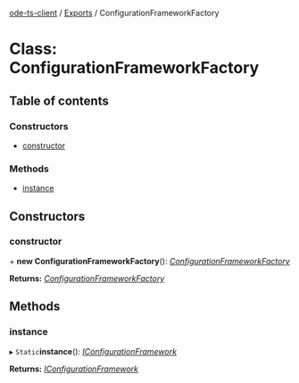 [ode-ts-client](../README.md) / [Exports](../modules.md) / ConfigurationFrameworkFactory

# Class: ConfigurationFrameworkFactory

## Table of contents

### Constructors

- [constructor](configurationframeworkfactory.md#constructor)

### Methods

- [instance](configurationframeworkfactory.md#instance)

## Constructors

### constructor

\+ **new ConfigurationFrameworkFactory**(): [*ConfigurationFrameworkFactory*](configurationframeworkfactory.md)

**Returns:** [*ConfigurationFrameworkFactory*](configurationframeworkfactory.md)

## Methods

### instance

▸ `Static`**instance**(): [*IConfigurationFramework*](../interfaces/iconfigurationframework.md)

**Returns:** [*IConfigurationFramework*](../interfaces/iconfigurationframework.md)
